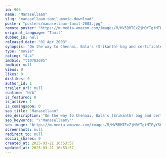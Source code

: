 ```yaml
---
id: 906
name: "Manasellaam"
slug: "manasellaam-tamil-movie-download"
poster: "posters/manasellaam-tamil-2003.jpg"
remote_poster: "https://m.media-amazon.com/images/M/MV5BMTExZjM0YTgtMTEyYS00MThmLWI5MGYtYTg2YWY5YWFkM2M4XkEyXkFqcGdeQXVyMzYxOTQ3MDg@._V1_SX300.jpg"
original_language: "Tamil"
dubbed_in: null
released_date: "01 Apr 2003"
synopsis: "On the way to Chennai, Bala's (Srikanth) bag and certificates get stolen in the train. But he has a look about him that endears him to a petty shop owner Sundaram (Haneefa), who provides him accommodation along with a few bachelor..."
type: "movie"
rating: "4.4"
imdbid: "tt0782695"
tmdbid: null
views: 0
likes: 0
dislikes: 0
author_id: 1
trailer_url: null
runtime: "N/A"
is_featured: 0
is_active: 1
is_comingsoon: 0
seo_title: "Manasellaam"
seo_description: "On the way to Chennai, Bala's (Srikanth) bag and certificates get stolen in the train. But he has a look about him that endears him to a petty shop owner Sundaram (Haneefa), who provides him accommodation along with a few bachelor..."
seo_keywords: "\"Manasellaam\""
seo_image: "https://m.media-amazon.com/images/M/MV5BMTExZjM0YTgtMTEyYS00MThmLWI5MGYtYTg2YWY5YWFkM2M4XkEyXkFqcGdeQXVyMzYxOTQ3MDg@._V1_SX300.jpg"
screenshots: null
redirect_to: null
social_shares: 0
created_at: 2025-03-21 16:53:57
updated_at: 2025-03-21 16:53:57
---
```


